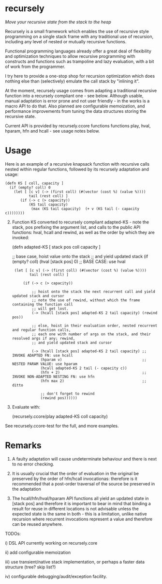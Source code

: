 recursely
=======

*Move your recursive state from the stack to the heap*

Recursely is a small framework which enables the use of recursive style programming on a single stack frame with any 
traditional use of recursion, including any level of nested or mutually recursive functions. 

Functional programming languages already offer a great deal of flexibility and optimization techniques to allow recursive 
programming with constructs and functions such as trampoline and lazy evaluation, with a bit of work from the programmer. 

I try here to provide a one-stop shop for recursion optimization which does nothing else than (selectively) emulate
the call stack by "inlining it".

At the moment, recursely usage comes from adapting a traditional recursive function into a recursely compliant one - see below.
Although usable, manual adaptation is error prone and not user friendly - in the works is a macro API to do that. Also planned are
configurable memoization, and performance improvements from tuning the data structures storing the recursive state.

Current API is provided by recursely.ccore functions functions play, hval, hparam, hfn and hcall - see usage notes below. 

Usage
=====
Here is an example of a recursive knapsack function with recursive calls nested within regular functions, followed by 
its recursely adaptation and usage:

    (defn KS [ coll, capacity ]
      (if (empty? coll) 0
        (let [ [c v] (-> (first coll) (#(vector (cost %) (value %)))) 
               tail (rest coll) ]
           (if (-> c (> capacity))
               (KS tail capacity)
                (max (KS tail capacity)  (+ v (KS tail (- capacity c)))))))) 

2) Function KS converted to recursely compliant adapted-KS - note the stack, pos prefixing the argument list, 
and calls to the public API functions: hval, hcall and rewind, as well as the order by which 
they are invoked:

    (defn adapted-KS [ stack pos coll capacity ]

      ;; base case, hoist value onto the stack 
      ;; and yield updated stack
      (if (empty? coll) (hval [stack pos] 0) ;; BASE CASE: use hval

        (let [ [c v] (-> (first coll) (#(vector (cost %) (value %)))) 
               tail (rest coll) ]

            (if (-> c (> capacity))

                ;; hoist onto the stack the next recurrent call and yield updated stack and cursor
                ;; note the use of rewind, without which the frame containing the function call 
                ;; will get lost.
                (-> (hcall [stack pos] adapted-KS 2 tail capacity) (rewind pos))

                ;; else, hoist in their evaluation order, nested recurrent and regular function calls, 
                ;; each one with number of args on the stack, and their resolved args if any; rewind,
                ;; and yield updated stack and cursor

                (-> (hcall [stack pos] adapted-KS 2 tail capacity) ;; INVOKE ADAPTED FN: use hcall
                    (hparam v)                                     ;; NESTED PARAM VALUE: use hparam
                    (hcall adapted-KS 2 tail (- capacity c)) 
                    (hfn + 2)                                      ;; INVOKE NON-ADAPTED NESTING FN: use hfn
                    (hfn max 2)                                    ;; ditto

                    ;; don't forget to rewind
                    (rewind pos))))))


3) Evaluate with:

    (recursely.ccore/play adapted-KS coll capacity)

See recursely.ccore-test for the full, and more examples.

Remarks
=======
1) A faulty adaptation will cause undeterminate behaviour and there is next to no error checking.

2) It is usually crucial that the order of evaluation in the original be preserved by the order of hfn/hcall invocationas: 
   therefore is it recommended that a post-order traversal of the source be preserved in the adaptation

3) The hcall/hfn/hval/hparam API functions all yield an updated state in [stack pos] and therefore it is important to 
   bear in mind that binding a result for reuse in different locations is not advisable unless the expected state is the
   same in both - this is a limitation, unlike native recursion where recurrent invocations represent a value and therefore
   can be reused anywhere.

TODOs: 

i) DSL API currently working on recursely.core 

ii) add configurable memoization 

iii) use transient/native stack implementation, or perhaps a faster data structure (tree? skip list?)

iv) configurable debugging/audit/exception facility.
